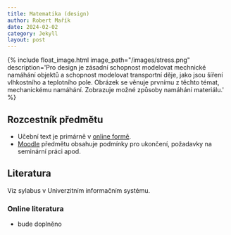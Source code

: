 ```yaml
---
title: Matematika (design)
author: Robert Mařík
date: 2024-02-02
category: Jekyll
layout: post
---
```



{% include float_image.html image_path="/images/stress.png" description='Pro design je zásadní schopnost modelovat mechnické namáhání objektů a schopnost modelovat transportní děje, jako jsou šíření vlhkostního a teplotního pole. Obrázek se věnuje prvnímu z těchto témat, mechanickému namáhání. Zobrazuje možné způsoby namáhání materiálu.' %}


## Rozcestník předmětu

-   Učební text je primárně v [online
    formě](https://robert-marik.github.io/design). 
-   [Moodle](https://moodle.mendelu.cz/course/view.php?id=626) předmětu obsahuje podmínky pro ukončení, požadavky na seminární práci apod. 

## Literatura

Viz sylabus
v Univerzitním informačním systému. 

### Online literatura

-   bude doplněno

